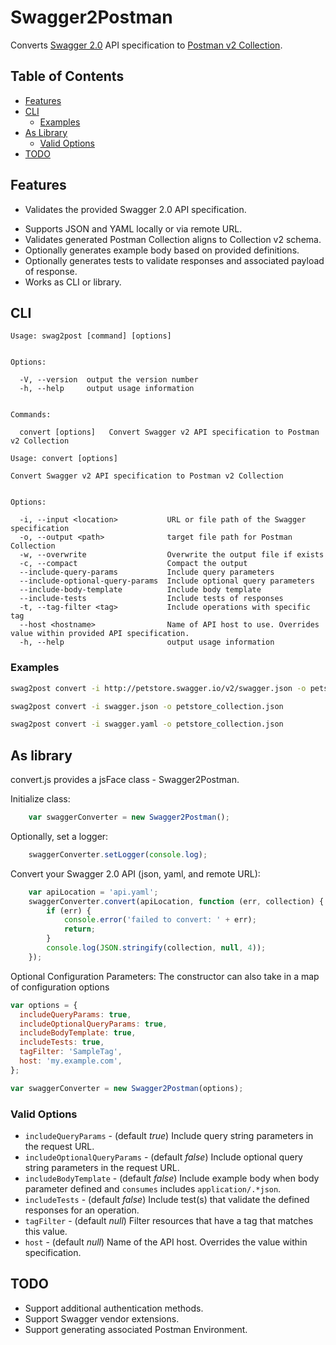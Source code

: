 # Swagger2Postman

Converts [Swagger 2.0](https://swagger.io/specification/) API specification to [Postman v2 Collection](https://schema.getpostman.com/json/collection/v2.0.0/docs/index.html).

## Table of Contents

- [Features](#features)
- [CLI](#cli)
    * [Examples](#examples)
- [As Library](#as-library)
    * [Valid Options](#valid-options)
- [TODO](#todo)


## Features

- Validates the provided Swagger 2.0 API specification.
* Supports JSON and YAML locally or via remote URL.
* Validates generated Postman Collection aligns to Collection v2 schema.
* Optionally generates example body based on provided definitions.
* Optionally generates tests to validate responses and associated payload of response.
* Works as CLI or library.


## CLI

```
Usage: swag2post [command] [options]


Options:

  -V, --version  output the version number
  -h, --help     output usage information


Commands:

  convert [options]   Convert Swagger v2 API specification to Postman v2 Collection
```

```
Usage: convert [options]

Convert Swagger v2 API specification to Postman v2 Collection


Options:

  -i, --input <location>           URL or file path of the Swagger specification
  -o, --output <path>              target file path for Postman Collection
  -w, --overwrite                  Overwrite the output file if exists
  -c, --compact                    Compact the output
  --include-query-params           Include query parameters
  --include-optional-query-params  Include optional query parameters
  --include-body-template          Include body template
  --include-tests                  Include tests of responses
  -t, --tag-filter <tag>           Include operations with specific tag
  --host <hostname>                Name of API host to use. Overrides value within provided API specification.
  -h, --help                       output usage information
```

### Examples

```bash
swag2post convert -i http://petstore.swagger.io/v2/swagger.json -o petstore_collection.json --include-optional-query-params --include-body-template --include-tests
```

```bash
swag2post convert -i swagger.json -o petstore_collection.json
```

```bash
swag2post convert -i swagger.yaml -o petstore_collection.json
```


## As library

convert.js provides a jsFace class - Swagger2Postman.

Initialize class:

```javascript
    var swaggerConverter = new Swagger2Postman();
```

Optionally, set a logger:

```javascript
    swaggerConverter.setLogger(console.log);
```

Convert your Swagger 2.0 API (json, yaml, and remote URL):

```javascript
    var apiLocation = 'api.yaml';
    swaggerConverter.convert(apiLocation, function (err, collection) {
        if (err) {
            console.error('failed to convert: ' + err);
            return;
        }
        console.log(JSON.stringify(collection, null, 4));
    });
```

Optional Configuration Parameters:
The constructor can also take in a map of configuration options

```javascript
var options = {
  includeQueryParams: true,
  includeOptionalQueryParams: true,
  includeBodyTemplate: true,
  includeTests: true,
  tagFilter: 'SampleTag',
  host: 'my.example.com',
};

var swaggerConverter = new Swagger2Postman(options);
```

### Valid Options

* `includeQueryParams` - (default *true*) Include query string parameters in the request URL.
* `includeOptionalQueryParams` - (default *false*) Include optional query string parameters in the request URL.
* `includeBodyTemplate` - (default *false*) Include example body when body parameter defined and `consumes` includes `application/.*json`.
* `includeTests` - (default *false*) Include test(s) that validate the defined responses for an operation.
* `tagFilter` - (default *null*) Filter resources that have a tag that matches this value.
* `host` - (default *null*) Name of the API host. Overrides the value within specification.


## TODO

* Support additional authentication methods.
* Support Swagger vendor extensions.
* Support generating associated Postman Environment.
